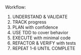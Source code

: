 Workflow: 
1. UNDERSTAND & VALIDATE
2. TRACK progress 
3. PLAN with confidence  
4. USE TDD to cover behavior 
5. EXECUTE with minimal code
6. REFACTOR & VERIFY with tests
7. REPEAT 1-6 UNTIL COMPLETE